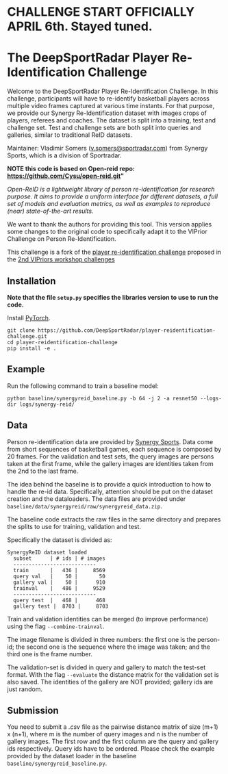 # CHALLENGE START OFFICIALLY APRIL 6th. Stayed tuned.


# The DeepSportRadar Player Re-Identification Challenge

Welcome to the DeepSportRadar Player Re-Identification Challenge.
In this challenge, participants will have to re-identify basketball players across multiple video frames captured at various time instants.
For that purpose, we provide our Synergy Re-Identification dataset with images crops of players, referees and coaches.
The dataset is split into a training, test and challenge set. 
Test and challenge sets are both split into queries and galleries, similar to traditional ReID datasets.

Maintainer: Vladimir Somers (v.somers@sportradar.com) from Synergy Sports, which is a division of Sportradar.

**NOTE this code is based on Open-reid repo: https://github.com/Cysu/open-reid.git"**

_Open-ReID is a lightweight library of person re-identification for research
purpose. It aims to provide a uniform interface for different datasets, a full
set of models and evaluation metrics, as well as examples to reproduce (near)
state-of-the-art results._

We want to thank the authors for providing this tool. This version applies some changes to the original code to specifically adapt it to the VIPrior Challenge on Person Re-Identification. 

This challenge is a fork of the [player re-identification challenge](https://github.com/VIPriors/vipriors-challenges-toolkit/tree/master/re-identification) proposed in the [2nd VIPriors workshop challenges](https://vipriors.github.io/challenges/)

## Installation

**Note that the file ```setup.py``` specifies the libraries version to use to run the code.**

Install [PyTorch](http://pytorch.org/). 

```shell
git clone https://github.com/DeepSportRadar/player-reidentification-challenge.git
cd player-reidentification-challenge
pip install -e .
```

## Example

Run the following command to train a baseline model:
```shell
python baseline/synergyreid_baseline.py -b 64 -j 2 -a resnet50 --logs-dir logs/synergy-reid/
```

## Data

Person re-identification data are provided by [Synergy Sports](ttps://synergysports.com). Data come from short sequences of basketball games, each sequence is composed by 20 frames. For the validation and test sets, the query images are persons taken at the first frame, while the gallery images are identities taken from the 2nd to the last frame.

The idea behind the baseline is to provide a quick introduction to how to handle the re-id data. Specifically, attention should be put on the dataset creation and the dataloaders.
The data files are provided under ```baseline/data/synergyreid/raw/synergyreid_data.zip```.

The baseline code extracts the raw files in the same directory and prepares the splits to use for training, validation and test.

Specifically the dataset is divided as:

```shell
SynergyReID dataset loaded
  subset      | # ids | # images
  ---------------------------
  train       |   436 |     8569
  query val   |    50 |       50
  gallery val |    50 |      910
  trainval    |   486 |     9529
  ---------------------------
  query test  |   468 |      468
  gallery test |  8703 |     8703
```

Train and validation identities can be merged (to improve performance) using the flag ```--combine-trainval```.

The image filename is divided in three numbers: the first one is the person-id; the second one is the sequence where the image was taken; and the third one is the frame number.

The validation-set is divided in query and gallery to match the test-set format. With the flag ```--evaluate``` the distance matrix for the validation set is also saved.
The identities of the gallery are NOT provided; gallery ids are just random.

## Submission

You need to submit a _.csv_ file as the pairwise distance matrix of size (m+1) x (n+1), where m is the number of query images and n is the number of gallery images. The first row and the first column are the query and gallery ids respectively.
Query ids have to be ordered. Please check the example provided by the dataset loader in the baseline ```baseline/synergyreid_baseline.py```.
